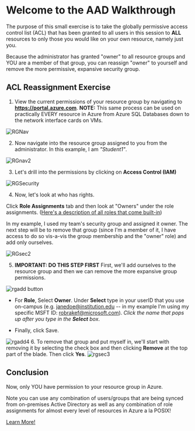 # Welcome to the AAD Walkthrough 
The purpose of this small exercise is to take the globally permissive access control list (ACL) that has been granted to all users in this session to **ALL** resources to only those you would like on your own resource, namely just you. 

Because the administrator has granted "owner" to all resource groups and YOU are a member of that group, you can reassign "owner" to yourself and remove the more permissive, expansive security group.

## ACL Reassignment Exercise
1. View the current permissions of your resource group by navigating to **https://portal.azure.com**. **NOTE:** This same process can be used on practically EVERY resource in Azure from Azure SQL Databases down to the network interface cards on VMs.

![RGNav](images/RGNav.jpg)

2. Now navigate into the resource group assigned to you from the administrator. In this example, I am *"Student1"*.

![RGnav2](images/rgnav2.jpg)

3. Let's drill into the permissions by clicking on **Access Control (IAM)**

![RGSecurity](images/rgsec1.jpg)

4. Now, let's look at who has rights.

Click **Role Assignments** tab and then look at "Owners" under the  role assignments. ([Here's a description of all roles that come built-in](https://docs.microsoft.com/en-us/azure/active-directory/users-groups-roles/directory-assign-admin-roles))

In my example, I used my team's security group and assigned it owner. The next step will be to remove that group (since I'm a member of it, I have access to do so vis-a-vis the group membership and the "owner" role) and add only ourselves.

![RGsec2](images/rgsec2.jpg)

5. **IMPORTANT: DO THIS STEP FIRST** First, we'll add ourselves to the resource group and then we can remove the more expansive group permissions. 

![rgadd button](images/rgadd.jpg)

- For **Role**, Select **Owner**. Under **Select** type in your userID that you use on-campus (e.g. janedoe@institution.edu -- in my example I'm using my specific MSFT ID: robrakef@microsoft.com). *Click the name that pops up after you type in the **Select** box*. 

-  Finally, click Save.

![rgadd4](images/rgsec4.jpg)
6. To remove that group and put myself in, we'll start with removing it by selecting the check box and then clicking **Remove** at the top part of the blade. Then click **Yes**.
![rgsec3](images/rgsec3.jpg)


## Conclusion
Now, only YOU have permission to your resource group in Azure. 

Note you can use any combination of users/groups that are being synced from on-premises Active Directory as well as any combination of role assignments for almost every level of resources in Azure a la POSIX!

[Learn More!](https://docs.microsoft.com/en-us/azure/active-directory/users-groups-roles/directory-overview-user-model)
